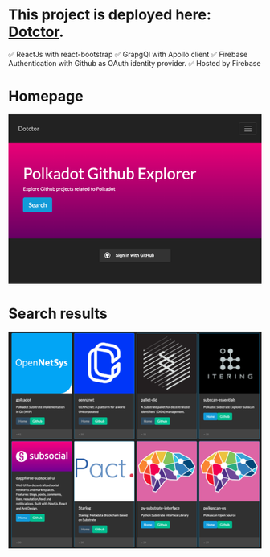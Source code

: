 # This project is deployed here: [Dotctor](https://dotctor-66a97.web.app/).

:white_check_mark: ReactJs with react-bootstrap
:white_check_mark: GrapgQl with Apollo client
:white_check_mark: Firebase Authentication with Github as OAuth identity provider.
:white_check_mark: Hosted by Firebase

# Homepage

![Screenshot home](./dotctor2.png)

# Search results

![Screenshot github](./dotctor1.png)
